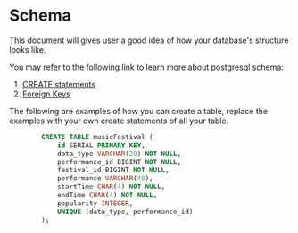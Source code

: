 # Schema

This document will gives user a good idea of how your database's structure looks like.

You may refer to the following link to learn more about postgresql schema:

1. [CREATE statements](https://www.postgresqltutorial.com/postgresql-create-table/)
2. [Foreign Keys](https://www.postgresqltutorial.com/postgresql-foreign-key/)

The following are examples of how you can create a table, replace the examples with your own create statements of all your table.
```sql
        CREATE TABLE musicFestival (
            id SERIAL PRIMARY KEY,
            data_type VARCHAR(20) NOT NULL,
            performance_id BIGINT NOT NULL,
            festival_id BIGINT NOT NULL,
            performance VARCHAR(40),
            startTime CHAR(4) NOT NULL,
            endTime CHAR(4) NOT NULL,
            popularity INTEGER,
            UNIQUE (data_type, performance_id)
        );
```

